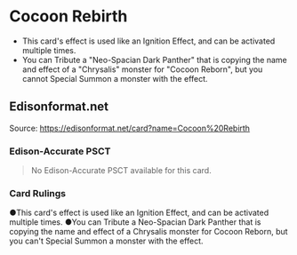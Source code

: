 # Cocoon Rebirth

*   This card's effect is used like an Ignition Effect, and can be activated multiple times.
*   You can Tribute a "Neo-Spacian Dark Panther" that is copying the name and effect of a "Chrysalis" monster for "Cocoon Reborn", but you cannot Special Summon a monster with the effect.

## Edisonformat.net

Source: https://edisonformat.net/card?name=Cocoon%20Rebirth

### Edison-Accurate PSCT

> No Edison-Accurate PSCT available for this card.

### Card Rulings

●This card's effect is used like an Ignition Effect, and can be activated multiple times.
●You can Tribute a Neo-Spacian Dark Panther that is copying the name and effect of a Chrysalis monster for Cocoon Reborn, but you can't Special Summon a monster with the effect.
            